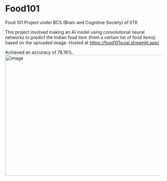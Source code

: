 # Food101
Food 101 Project under BCS (Brain and Cognitive Society) of IITK

This project involved making an AI model using convolutional neural networks to predict the Indian food item (from a certain list of food items) based on the uploaded image.
Hosted at https://food101sujal.streamlit.app/

Achieved an accuracy of $78.18$%.
<img width="1526" height="389" alt="image" src="https://github.com/user-attachments/assets/6fd12d87-e4d6-4281-a3ad-d26c40f41d1f" />

